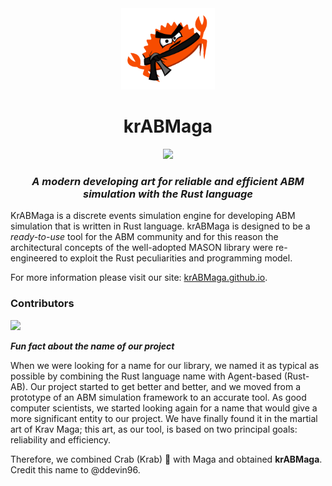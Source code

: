 <div align="center">
  <img src="https://github.com/krABMaga/krABMaga.github.io/blob/main/static/images/krabmaga.gif" alt="krabmaga animated logo" width="150" height="130">
  <h1> krABMaga </h1>
  <img src=https://shields.io/github/license/krABMaga/krABMaga>
  <h3> <i>A modern developing art for reliable and efficient ABM simulation with the Rust language</i></h3>
</div>

KrABMaga is a discrete events simulation engine for developing ABM simulation that is written in Rust language. krABMaga is designed to be a _ready-to-use_ tool for the ABM community and for this reason the architectural concepts of the well-adopted MASON library were re-engineered to exploit the Rust peculiarities and programming model.

For more information please visit our site: <a href="https://krabmaga.github.io/">krABMaga.github.io</a>.

### Contributors

<a href="https://github.com/rust-ab/rust-ab/graphs/contributors">
  <img src="https://contrib.rocks/image?repo=rust-ab/rust-ab" />
</a>



***Fun fact about the name of our project***

When we were looking for a name for our library, we named it as typical as possible by combining the Rust language name with Agent-based (Rust-AB). Our project started to get better and better, and we moved from a prototype of an ABM simulation framework to an accurate tool. As good computer scientists, we started looking again for a name that would give a more significant entity to our project. We have finally found it in the martial art of Krav Maga; this art, as our tool, is based on two principal goals: reliability and efficiency.

Therefore, we combined Crab (Krab) 🦀 with Maga and obtained **krABMaga**. 
Credit this name to @ddevin96.
